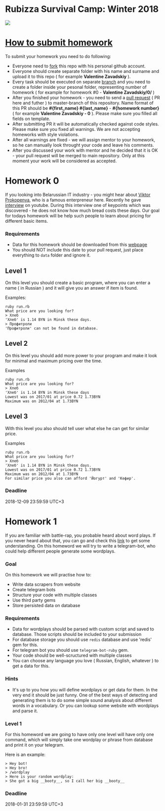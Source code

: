 # Rubizza Survival Camp: Winter 2018

![](https://s3.eu-central-1.amazonaws.com/rubizza/rubizza-logo.png)


# [How to submit homework](#how-to-submit)

To submit your homework you need to do following:

* Everyone need to [fork](http://lmgtfy.com/?q=%D1%84%D0%BE%D1%80%D0%BA%D0%BD%D1%83%D1%82%D1%8C) this repo with his personal github account.
* Everyone should create separate folder with his name and surname and upload it to this repo ( for example __Valentine Zavadskiy__ ).
* Every task should be executed on separate [branch](http://lmgtfy.com/?q=github+fork) and you need to create a folder inside your pesonal folder, representing number of homework ( for example for homework #0 - __Valentine Zavadskiy/0/__ )
* After you finished your homework - you need to send a [pull request](http://lmgtfy.com/?q=pull+request) ( PR here and futher ) to master-branch of this repository. Name format of this PR should be __#{first_name} #{last_name}__ - __#{homework number}__ ( for example __Valentine Zavadskiy - 0__ ). Please make sure you filled all fields on template.
* After submitting PR it will be automatically checked against code styles. Please make sure you fixed all warnings. We are not accepting homeworks with style violations.
* After all warnings are fixed - we will assign mentor to your homework, so he can manually look throught your code and leave his comments.
* After you discussed your work with mentor and he decided that it is OK - your pull request will be merged to main repository. Only at this moment your work will be considered as accepted.


# Homework 0

If you looking into Belarussian IT industry - you might hear about [Viktor Prokopenya](https://en.wikipedia.org/wiki/Viktor_Prokopenya), who is a famous enterpreneur here. Recently he gave [interview](https://www.youtube.com/watch?v=9efHso_5FOc) on youtube. During this interview one of keypoints which was discovered - he does not know how much bread costs these days. Our goal for todays homework will be help such people to learn about pricing for different basic items. 

### Requirements

* Data for this homework should be downloaded from this [webpage](http://www.belstat.gov.by/ofitsialnaya-statistika/makroekonomika-i-okruzhayushchaya-sreda/tseny/operativnaya-informatsiya_4/srednie-tseny-na-potrebitelskie-tovary-i-uslugi-po-respublike-belarus/)
* You should NOT include this date to your pull request, just place everything to `data` folder and ignore it.

## Level 1

On this level you should create a basic program, where you can enter a name ( in Russian ) and it will give you an answer if item is found. 

Examples:

```
ruby run.rb
What price are you looking for?
> Хлеб
'Хлеб' is 1.14 BYN in Minsk these days.
> Профитроли
'Профитроли' can not be found in database.
```
## Level 2

On this level you should add more power to your program and make it look for minimal and maximum pricing over the time.

Examples

```
ruby run.rb
What price are you looking for?
> Хлеб
'Хлеб' is 1.14 BYN in Minsk these days
Lowest was on 2017/01 at price 0.72 1.73BYN
Maximum was on 2012/04 at 1.73BYN
```
## Level 3

With this level you also should tell user what else he can get for similar price.

Examples

```
ruby run.rb
What price are you looking for?
> Хлеб
'Хлеб' is 1.14 BYN in Minsk these days. 
Lowest was on 2017/01 at price 0.72 1.73BYN
Maximum was on 2012/04 at 1.73BYN
For similar price you also can afford 'Йогурт' and 'Кефир'.
```

### Deadline

2018-12-09 23:59:59 UTC+3

# Homework 1

If you are familiar with battle-rap, you probable heard about word plays. If you never heard about that, you can go and check this [link](https://www.thoughtco.com/word-play-definition-1692504) to get some understanding. On this homeword we will try to write a telegram-bot, who could help different people generate some wordplays.

### Goal

On this homework we will practise how to:

* Write data scrapers from website
* Create telegram bots
* Structure your code with multiple classes
* Use third party gems
* Store persisted data on database

### Requirements

* Data for wordplays should be parsed with custom script and saved to database. Those scripts should be included to your submission
* For database storage you should use `redis` database and use 'redis' gem for this. 
* For telegram bot you should use `telegram-bot-ruby` gem.
* Your code should be well-scructured with multiple classes
* You can choose any language you love ( Russian, English, whatever ) to get a data for this.

### Hints

* It's up to you how you will define wordplays or get data for them. In the very end it should be just funny. One of the best ways of detecting and generating them is to do some simple sound analysis about different words in a vocabulary. Or you can lookup some website with wordplays and parse it.

### Level 1

For this homeword we are going to have only one level will have only one command, which will simply take one wordplay or phrase from database and print it on your telegram.

Here is an example:

```
> Hey bot!
> Hey bro!
> /wordplay
> Here is your random wordplay:
> She got a big __booty__, so I call her big __booty__
```

### Deadline

2018-01-31 23:59:59 UTC+3
